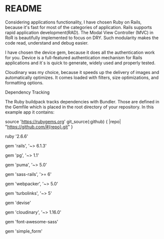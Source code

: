 # README

Considering applications functionality, I have chosen Ruby on Rails, because it's fast for most of the categories of application. Rails supports rapid application development(RAD). The Modal View Controller (MVC) in RoR is beautifully implemented to focus on DRY. Such modularity makes the code read, understand and debug easier.

I have chosen the device gem, because it does all the authentication work for you. Device is a full-featured authentication mechanism for Rails applications and it`s is quick to generate, widely used and properly tested.

Cloudinary was my choice, because it speeds up the delivery of images and automatically optimizes. It comes loaded with filters, size optimizations, and formatting options.


Dependency Tracking

The Ruby buildpack tracks dependencies with Bundler. Those are defined in the Gemfile which is placed in the root directory of your repository. In this example app it contains:

source 'https://rubygems.org'
git_source(:github) { |repo| "https://github.com/#{repo}.git" }

ruby '2.6.6'

gem 'rails', '~> 6.1.3'

gem 'pg', '~> 1.1'

gem 'puma', '~> 5.0'

gem 'sass-rails', '>= 6'

gem 'webpacker', '~> 5.0'

gem 'turbolinks', '~> 5'

gem 'devise'

gem 'cloudinary', '~> 1.16.0'

gem 'font-awesome-sass'

gem 'simple_form'

